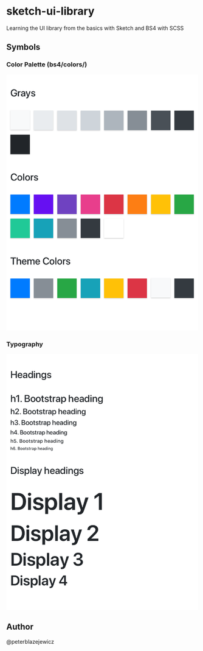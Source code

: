 # sketch-ui-library

Learning the UI library from the basics with Sketch and BS4 with SCSS

## Symbols

### Color Palette (bs4/colors/)

![Color Palette](libraries/Colors.png)

### Typography

![Typography](libraries/Typography.png)


## Author

@peterblazejewicz
